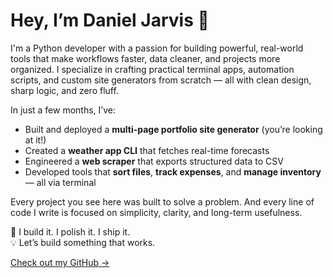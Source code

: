 # Hey, I’m Daniel Jarvis 🚀

I'm a Python developer with a passion for building powerful, real-world tools that make workflows faster, data cleaner, and projects more organized. I specialize in crafting practical terminal apps, automation scripts, and custom site generators from scratch — all with clean design, sharp logic, and zero fluff.

In just a few months, I’ve:
- Built and deployed a **multi-page portfolio site generator** (you’re looking at it!)
- Created a **weather app CLI** that fetches real-time forecasts
- Engineered a **web scraper** that exports structured data to CSV
- Developed tools that **sort files**, **track expenses**, and **manage inventory** — all via terminal

Every project you see here was built to solve a problem. And every line of code I write is focused on simplicity, clarity, and long-term usefulness.

🧰 I build it. I polish it. I ship it.  
💡 Let’s build something that works.

[Check out my GitHub →](https://github.com/gandalf-ddj)

